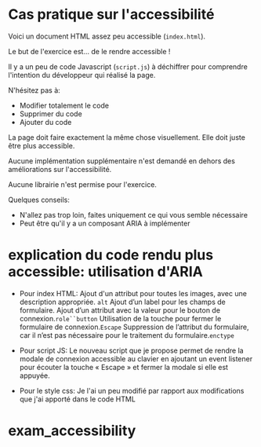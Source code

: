 # Cas pratique sur l'accessibilité

Voici un document HTML assez peu accessible (`index.html`).

Le but de l'exercice est... de le rendre accessible !

Il y a un peu de code Javascript (`script.js`) à déchiffrer pour comprendre l'intention du développeur qui réalisé la page.

N'hésitez pas à:

- Modifier totalement le code
- Supprimer du code
- Ajouter du code

La page doit faire exactement la même chose visuellement. Elle doit juste être plus accessible.

Aucune implémentation supplémentaire n'est demandé en dehors des améliorations sur l'accessibilité.

Aucune librairie n'est permise pour l'exercice.

Quelques conseils:

- N'allez pas trop loin, faites uniquement ce qui vous semble nécessaire
- Peut être qu'il y a un composant ARIA à implémenter


# explication du code rendu plus accessible: utilisation d'ARIA

* Pour index HTML: 
Ajout d'un attribut pour toutes les images, avec une description appropriée. `alt`
Ajout d’un label pour les champs de formulaire.
Ajout d’un attribut avec la valeur pour le bouton de connexion.`role``button`
Utilisation de la touche pour fermer le formulaire de connexion.`Escape`
Suppression de l’attribut du formulaire, car il n’est pas nécessaire pour le traitement du formulaire.`enctype`

* Pour script JS:
Le nouveau script que je propose permet de rendre la modale de connexion accessible au clavier en ajoutant un event listener pour écouter la touche « Escape » et fermer la modale si elle est appuyée.

* Pour le style css:
Je l'ai un peu modifié par rapport aux modifications que j'ai apporté dans le code HTML


# exam_accessibility
